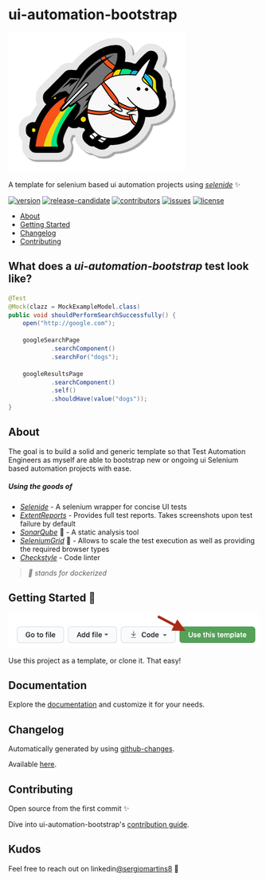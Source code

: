 # ui-automation-bootstrap
![](docs/img/my_unicorn.png)

A template for selenium based ui automation projects using _[selenide](https://github.com/selenide/selenide)_ ✨

[![version](https://img.shields.io/github/v/release/sergiomartins8/ui-automation-bootstrap)](https://github.com/sergiomartins8/ui-automation-bootstrap/releases)
[![release-candidate](https://github.com/sergiomartins8/ui-automation-bootstrap/workflows/release-candidate/badge.svg)](https://github.com/sergiomartins8/ui-automation-bootstrap/actions?query=workflow%3Arelease-candidate)
[![contributors](https://img.shields.io/github/contributors/sergiomartins8/ui-automation-bootstrap)](https://github.com/sergiomartins8/ui-automation-bootstrap/graphs/contributors)
[![issues](https://img.shields.io/github/issues/sergiomartins8/ui-automation-bootstrap)](https://github.com/sergiomartins8/ui-automation-bootstrap/issues)
[![license](https://img.shields.io/github/license/sergiomartins8/ui-automation-bootstrap)](http://www.apache.org/licenses/LICENSE-2.0)

* [About](#about)
* [Getting Started](#getting-started-)
* [Changelog](#changelog)
* [Contributing](#contributing)

## What does a _ui-automation-bootstrap_ test look like?
```java
@Test
@Mock(clazz = MockExampleModel.class)
public void shouldPerformSearchSuccessfully() {
    open("http://google.com");

    googleSearchPage
            .searchComponent()
            .searchFor("dogs");

    googleResultsPage
            .searchComponent()
            .self()
            .shouldHave(value("dogs"));
}
```

## About
The goal is to build a solid and generic template so that Test Automation Engineers as myself are able to bootstrap new or ongoing ui Selenium based automation projects with ease.

##### Using the goods of 
* _[Selenide](https://github.com/selenide/selenide)_ - A selenium wrapper for concise UI tests
* _[ExtentReports](https://extentreports.com/)_ - Provides full test reports. Takes screenshots upon test failure by default
* _[SonarQube](https://www.sonarqube.org/)_ 🐳 - A static analysis tool
* _[SeleniumGrid](https://github.com/SeleniumHQ/docker-selenium)_ 🐳 - Allows to scale the test execution as well as providing the required browser types
* _[Checkstyle](https://maven.apache.org/plugins/maven-checkstyle-plugin/)_ - Code linter

> _🐳 stands for dockerized_

## Getting Started 🚀
![](docs/img/template.png)

Use this project as a template, or clone it. That easy!

## Documentation
Explore the [documentation](docs/documentation.md) and customize it for your needs.

## Changelog
Automatically generated by using [github-changes](https://github.com/lalitkapoor/github-changes).

Available [here](/docs/CHANGELOG.md).

## Contributing
Open source from the first commit ✨

Dive into ui-automation-bootstrap's [contribution guide](docs/CONTRIBUTING.md).

## Kudos
Feel free to reach out on linkedin[@sergiomartins8](https://www.linkedin.com/in/sergiomartins8/) ‍🙌

